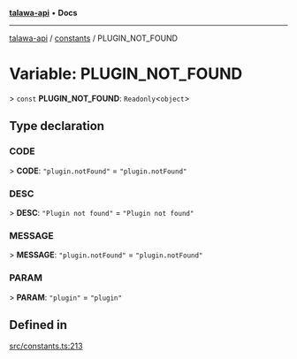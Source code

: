 [**talawa-api**](../../README.md) • **Docs**

***

[talawa-api](../../modules.md) / [constants](../README.md) / PLUGIN\_NOT\_FOUND

# Variable: PLUGIN\_NOT\_FOUND

\> `const` **PLUGIN\_NOT\_FOUND**: `Readonly`\<`object`\>

## Type declaration

### CODE

\> **CODE**: `"plugin.notFound"` = `"plugin.notFound"`

### DESC

\> **DESC**: `"Plugin not found"` = `"Plugin not found"`

### MESSAGE

\> **MESSAGE**: `"plugin.notFound"` = `"plugin.notFound"`

### PARAM

\> **PARAM**: `"plugin"` = `"plugin"`

## Defined in

[src/constants.ts:213](https://github.com/PalisadoesFoundation/talawa-api/blob/2f8fb6988cd34004fbbf76550c8eef691b861a19/src/constants.ts#L213)
